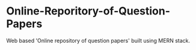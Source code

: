 # Online-Reporitory-of-Question-Papers
Web based 'Online repository of question papers' built using MERN stack.
